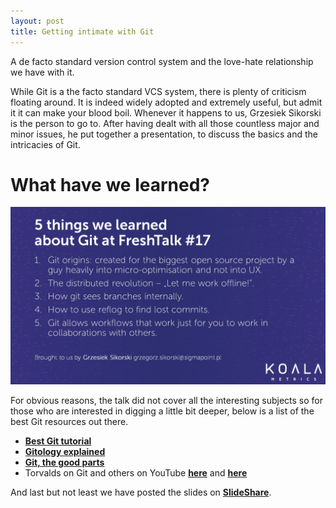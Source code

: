 ```yaml
---
layout: post
title: Getting intimate with Git
---
```

A de facto standard version control system and the love-hate relationship we have with it.


While Git is a the facto standard VCS system, there is plenty of criticism floating around. It is indeed widely adopted and extremely useful, but admit it it can make your blood boil. Whenever it happens to us, Grzesiek Sikorski is the person to go to. After having dealt with all those countless major and minor issues, he put together a presentation, to discuss the basics and the intricacies of Git. 

# What have we learned? 

![alt text](/images/5-things-Git.jpg) 


For obvious reasons, the talk did not cover all the interesting subjects so for those who are interested in digging a little bit deeper, below is a list of the best Git resources out there. 

* [**Best Git tutorial**](https://www.atlassian.com/git/tutorials/ "Best Git tutorial")  
* [**Gitology explained**](http://jordi.inversethought.com/blog/on-gitology/ "Gitology explained")
* [**Git, the good parts**](http://lucumr.pocoo.org/2015/2/17/ui-and-hidden-consistency/ "Git, the good parts")
* Torvalds on Git and others on YouTube [**here**](https://www.youtube.com/watch?v=MShbP3OpASA) and [**here**](https://www.youtube.com/watch?v=4XpnKHJAok8)


And last but not least we have posted the slides on [**SlideShare**](http://www.slideshare.net/KoalaMetrics/getting-intimate-with-git-55888470 "Getting intimate with Git SlideShare"). 



